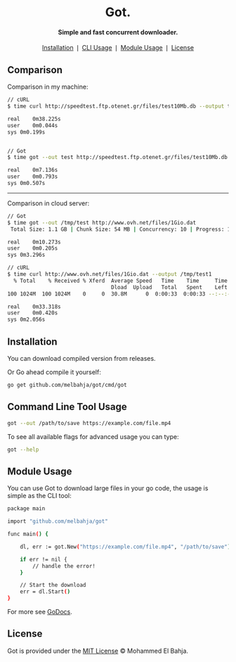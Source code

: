 <div align="center">
	<h1>Got.</h1>
    <h4 align="center">
	   Simple and fast concurrent downloader.
	</h4>
</div>

<p align="center">
    <a href="#installation">Installation</a> ❘
    <a href="#command-line-tool-usage">CLI Usage</a> ❘
    <a href="#module-usage">Module Usage</a> ❘
    <a href="#license">License</a>
</p>

## Comparison

Comparison in my machine:

```bash
// cURL
$ time curl http://speedtest.ftp.otenet.gr/files/test10Mb.db --output test

real	0m38.225s
user	0m0.044s
sys	0m0.199s


// Got
$ time got --out test http://speedtest.ftp.otenet.gr/files/test10Mb.db

real	0m7.136s
user	0m0.793s
sys	0m0.507s
```
---
Comparison in cloud server:

```bash
// Got
$ time got --out /tmp/test http://www.ovh.net/files/1Gio.dat
 Total Size: 1.1 GB | Chunk Size: 54 MB | Concurrency: 10 | Progress: 1.1 GB | Done!

real	0m10.273s
user	0m0.205s
sys	0m3.296s

// cURL
$ time curl http://www.ovh.net/files/1Gio.dat --output /tmp/test1
  % Total    % Received % Xferd  Average Speed   Time    Time     Time  Current
                                 Dload  Upload   Total   Spent    Left  Speed
100 1024M  100 1024M    0     0  30.8M      0  0:00:33  0:00:33 --:--:-- 36.4M

real	0m33.318s
user	0m0.420s
sys	0m2.056s
```

## Installation

You can download compiled version from releases.

Or Go ahead compile it yourself:
```bash
go get github.com/melbahja/got/cmd/got
```


## Command Line Tool Usage


```bash
got --out /path/to/save https://example.com/file.mp4
```

To see all available flags for advanced usage you can type:
```bash
got --help
```


## Module Usage

You can use Got to download large files in your go code, the usage is simple as the CLI tool:

```bash
package main

import "github.com/melbahja/got"

func main() {

	dl, err := got.New("https://example.com/file.mp4", "/path/to/save")

    if err != nil {
    	// handle the error!
    }

    // Start the download
    err = dl.Start()
}

```

For more see [GoDocs](https://pkg.go.dev/github.com/melbahja/got).


## License

Got is provided under the [MIT License](https://github.com/melbahja/got/blob/master/LICENSE) © Mohammed El Bahja.
